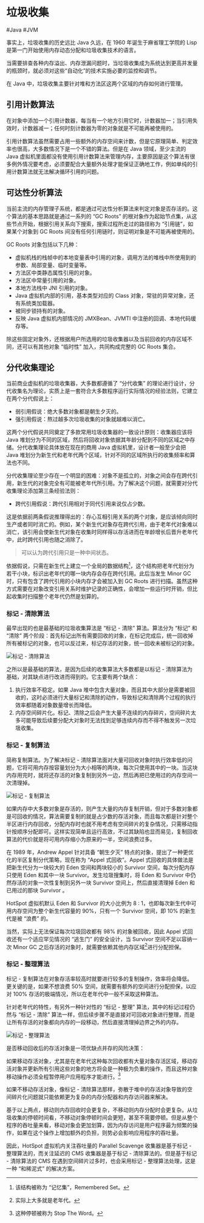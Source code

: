 # 垃圾收集
#Java #JVM 

事实上，垃圾收集的历史远比 Java 久远，在 1960 年诞生于麻省理工学院的 Lisp 是第一门开始使用内存动态分配和垃圾收集技术的语言。

当需要排查各种内存溢出、内存泄漏问题时，当垃圾收集成为系统达到更高并发量的瓶颈时，就必须对这些“自动化”的技术实施必要的监控和调节。

在 Java 中，垃圾收集主要针对堆和方法区这两个区域的内存如何进行管理。

## 引用计数算法

在对象中添加一个引用计数器，每当有一个地方引用它时，计数器加一；当引用失效时，计数器减一；任何时刻计数器为零的对象就是不可能再被使用的。

引用计数算法虽然需要占用一些额外的内存空间来计数，但是它原理简单、判定效率也很高，大多数情况下是一个不错的算法。但是在 Java 领域，至少主流的 Java 虚拟机里面都没有使用引用计数算法来管理内存，主要原因是这个算法有很多例外情况要考虑，必须要配合大量额外处理才能保证正确地工作，例如单纯的引用计数算法就无法解决循环引用的问题。

## 可达性分析算法

当前主流的内存管理子系统，都是通过可达性分析算法来判定对象是否存活的。这个算法的基本思路就是通过一系列的 “GC Roots” 的根对象作为起始节点集，从这些节点开始，根据引用关系向下搜索，搜索过程所走过的路径称为 “引用链”，如果某个对象到 GC Roots 间没有任何引用链时，则证明对象是不可能再被使用的。

GC Roots 对象包括以下几种：

+ 虚拟机栈的栈帧中的本地变量表中引用的对象，调用方法的堆栈中所使用到的参数、局部变量、临时变量等。
+ 方法区中类静态属性引用的对象。
+ 方法区中常量引用的对象。
+ 本地方法栈中 JNI 引用的对象。
+ Java 虚拟机内部的引用，基本类型对应的 Class 对象，常驻的异常对象，还有系统类加载器。
+ 被同步锁持有的对象。
+ 反映 Java 虚拟机内部情况的 JMXBean、JVMTI 中注册的回调、本地代码缓存等。

除这些固定对象外，还根据用户所选用的垃圾收集器以及当前回收的内存区域不同，还可以有其他对象 “临时性” 加入，共同构成完整的 GC Roots 集合。

## 分代收集理论

当前商业虚拟机的垃圾收集器，大多数都遵循了 “分代收集” 的理论进行设计，分代收集名为理论，实质上是一套符合大多数程序运行实际情况的经验法则，它建立在两个分代假说上：

+ 弱引用假说：绝大多数对象都是朝生夕灭的。
+ 强引用假说：熬过越多次垃圾收集的对象就越难以消亡。

这两个分代假说共同奠定了多款常用垃圾收集器的一致设计原则：收集器应该将 Java 堆划分为不同的区域，然后将回收对象依据其年龄分配到不同的区域之中存储。分代收集理论具体放在现在的商用 Java 虚拟机里，设计者一般至少会把 Java 堆划分为新生代和老年代两个区域，针对不同的区域所执行的收集频率和算法也不同。

分代收集理论至少存在一个明显的困难：对象不是孤立的，对象之间会存在跨代引用，新生代的对象完全有可能被老年代所引用。为了解决这个问题，就需要对分代收集理论添加第三条经验法则：

+ 跨代引用假说：跨代引用相对于同代引用来说仅占少数。

这是依据前两条假说推理得出的：存心互相引用关系的两个对象，是应该倾向同时生产或者同时消亡的。例如，某个新生代对象存在跨代引用，由于老年代对象难以消亡，该引用会使新生代对象在收集时同样得以存活进而在年龄增长后晋升老年代中，此时跨代引用也随之消除了。

> 可以认为跨代引用只是一种中间状态。

依据假说，只需在新生代上建立一个全局的数据结构[^1]，这个结构把老年代划分为若干小块，标识出老年代的哪一块内存会存在跨代引用。此后当发生 Minor GC 时，只有包含了跨代引用的小块内存才会被加入到 GC Roots 进行扫描。虽然这种方式需要在对象改变引用关系时维护记录的正确性，会增加一些运行时开销，但比起收集时扫描整个老年代仍然是划算的。

[^1]: 该结构被称为 “记忆集”，Remembered Set。

### 标记 - 清除算法

最早出现的也是最基础的垃圾收集算法是 “标记 - 清除” 算法。算法分为 “标记” 和 “清除” 两个阶段：首先标记出所有需要回收的对象，在标记完成后，统一回收掉所有被标记的对象，也可以反过来，标记存活的对象，统一回收未被标记的对象。

![标记 - 清除算法](https://my-images-repo.oss-cn-hangzhou.aliyuncs.com/jvm/%E6%A0%87%E8%AE%B0-%E6%B8%85%E9%99%A4%E7%AE%97%E6%B3%95.jpg)

之所以是最基础的算法，是因为后续的收集算法大多数都是以标记 - 清除算法为基础，对其缺点进行改进而得到的。它主要有两个缺点：

1. 执行效率不稳定。如果 Java 堆中包含大量对象，而且其中大部分是需要被回收的，这时必须进行大量标记和清除的动作，导致标记和清除两个过程的执行效率都随着对象数量增长而降低。
2. 内存空间碎片化。标记、清除之后会产生大量不连续的内存碎片，空间碎片太多可能导致后续要分配大对象时无法找到足够连续内存而不得不触发另一次垃圾收集。

### 标记 - 复制算法

简称复制算法。为了解决标记 - 清除算法面对大量可回收对象时执行效率低的问题，它将可用内存按容量划分为大小相等的两块，每次只使用其中的一块。当这块内存用完时，就将还存活的对象复制到另外一边，然后再把已使用过的内存空间一次清理掉。

![标记 - 复制算法](https://my-images-repo.oss-cn-hangzhou.aliyuncs.com/jvm/%E6%A0%87%E8%AE%B0-%E5%A4%8D%E5%88%B6%E7%AE%97%E6%B3%95.jpg)

如果内存中大多数对象是存活的，则产生大量的内存复制开销，但对于多数对象都是可回收的情况，算法需要复制的就是占少数的存活对象，而且每次都是针对整个半区进行内存回收，分配内存时也就不用考虑有空间碎片的复杂情况，只需移动指针按顺序分配即可。这样实现简单且运行高效，不过其缺陷也显而易见，复制回收算法的代价就是将可用内存缩小为原来的一半，空间浪费过多。

在 1989 年，Andrew Appel 针对具备 “朝生夕灭” 特点的对象，提出了一种更优化的半区复制分代策略，现在称为 “Appel 式回收”。Appel 式回收的具体做法是把新生代分为一块较大的 Eden 空间和两块较小的 Survivor 空间，每次分配内存只使用 Eden 和其中一块 Survivor。发生垃圾搜集时，将 Eden 和 Survivor 中仍然存活的对象一次性复制到另外一块 Survivor 空间上，然后直接清理掉 Eden 和已用过的那块 Survivor 。

HotSpot 虚拟机默认 Eden 和 Survivor 的大小比例为 8 : 1，也即每次新生代中可用内存空间为整个新生代容量的 90%，只有一个 Survivor 空间，即 10% 的新生代是被 “浪费” 的。

当然，实际上无法保证每次垃圾回收都有 98% 的对象被回收，因此 Appel 式回收还有一个适应罕见情况的 “逃生门” 的安全设计，当 Survivor 空间不足以容纳一次 Minor GC 之后存活的对象时，就需要依赖其他内存区域[^2]进行分配担保。

[^2]: 实际上大多就是老年代。

### 标记 - 整理算法

标记 - 复制算法在对象存活率较高时就要进行较多的复制操作，效率将会降低。更关键的是，如果不想浪费 50% 空间，就需要有额外的空间进行分配担保，以应对 100% 存活的极端情况，所以在老年代中一般不采取这种算法。

针对老年代的特性，有另外一种针对性的 “标记 - 整理” 算法，其中的标记过程仍然与 “标记 - 清除” 算法一样，但后续步骤不是直接对可回收对象进行整理，而是让所有存活的对象都向内存的一段移动，然后直接清理掉边界之外的内存。

![标记 - 整理算法](https://my-images-repo.oss-cn-hangzhou.aliyuncs.com/jvm/%E6%A0%87%E8%AE%B0-%E6%95%B4%E7%90%86%E7%AE%97%E6%B3%95.jpeg)

是否移动回收后的存活对象是一项优缺点并存的风险决策：

如果移动存活对象，尤其是在老年代这种每次回收都有大量对象存活区域，移动存活对象并更新所有引用这些对象的地方将会是一种极为负重的操作，而且这种对象移动操作必须全程暂停用户应用程序才能进行。[^3]

[^3]: 这种停顿被称为 Stop The Word。

如果不移动存活对象，像标记 - 清除算法那样，弥散于堆中的存活对象导致的空间碎片化问题就只能依赖更为复杂的内存分配器和内存访问器来解决。

基于以上两点，移动则内存回收时会更复杂，不移动则内存分配时会更复杂。从垃圾收集的停顿时间看，不移动对象停顿时间会更短，甚至不需要停顿。但是从整个程序的吞吐量来看，移动对象会更加划算，因为内存访问是用户程序最为频繁的操作，如果在这个操作上增加额外的负担，则势必会影响应用程序的吞吐量。

因此，HotSpot 虚拟机内关注吞吐量的 Parallel Scavenge 收集器是基于标记 - 整理算法的，而关注延迟的 CMS 收集器是基于标记 - 清除算法的。但是基于标记 - 清除算法的 CMS 在遇到空间碎片过多时，也会采用标记 - 整理算法处理，这是一种 “和稀泥式” 的解决方案。

